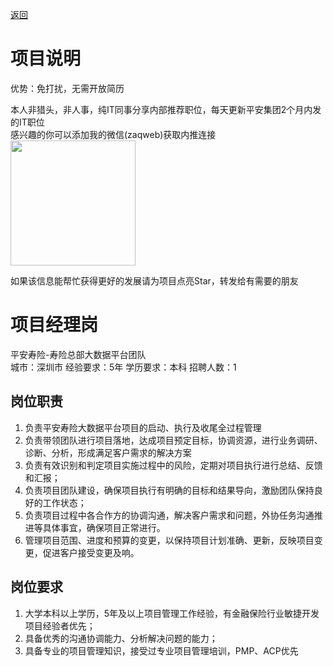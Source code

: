[返回](../)

# 项目说明

优势：免打扰，无需开放简历

本人非猎头，非人事，纯IT同事分享内部推荐职位，每天更新平安集团2个月内发的IT职位  
感兴趣的你可以添加我的微信(zaqweb)获取内推连接  
<img src="https://github.com/zaqweb/PA-IT-JOBS/blob/master/WechatICode.jpeg"  height="200" width="200">

如果该信息能帮忙获得更好的发展请为项目点亮Star，转发给有需要的朋友

# 项目经理岗
平安寿险-寿险总部大数据平台团队  
城市：深圳市 经验要求：5年 学历要求：本科  招聘人数：1

## 岗位职责
1.	负责平安寿险大数据平台项目的启动、执行及收尾全过程管理
2.	负责带领团队进行项目落地，达成项目预定目标，协调资源，进行业务调研、诊断、分析，形成满足客户需求的解决方案
3.	负责有效识别和判定项目实施过程中的风险，定期对项目执行进行总结、反馈和汇报；
4.	负责项目团队建设，确保项目执行有明确的目标和结果导向，激励团队保持良好的工作状态；
5.	负责项目过程中各合作方的协调沟通，解决客户需求和问题，外协任务沟通推进等具体事宜，确保项目正常进行。
6.	管理项目范围、进度和预算的变更，以保持项目计划准确、更新，反映项目变更，促进客户接受变更及响。

## 岗位要求
1.	大学本科以上学历，5年及以上项目管理工作经验，有金融保险行业敏捷开发项目经验者优先；
2.	具备优秀的沟通协调能力、分析解决问题的能力；
3.	具备专业的项目管理知识，接受过专业项目管理培训，PMP、ACP优先




